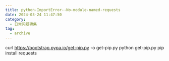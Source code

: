 ```yaml
---
title: python-ImportError--No-module-named-requests
date: 2024-03-24 11:47:50
category:
  - 日常问题锦集
tag:
  - archive
---
```

curl https://bootstrap.pypa.io/get-pip.py -o get-pip.py
python get-pip.py
pip install requests
